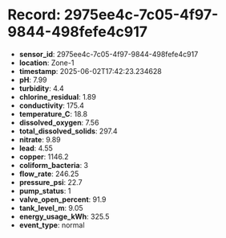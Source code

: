 # Record: 2975ee4c-7c05-4f97-9844-498fefe4c917

- **sensor_id**: 2975ee4c-7c05-4f97-9844-498fefe4c917
- **location**: Zone-1
- **timestamp**: 2025-06-02T17:42:23.234628
- **pH**: 7.99
- **turbidity**: 4.4
- **chlorine_residual**: 1.89
- **conductivity**: 175.4
- **temperature_C**: 18.8
- **dissolved_oxygen**: 7.56
- **total_dissolved_solids**: 297.4
- **nitrate**: 9.89
- **lead**: 4.55
- **copper**: 1146.2
- **coliform_bacteria**: 3
- **flow_rate**: 246.25
- **pressure_psi**: 22.7
- **pump_status**: 1
- **valve_open_percent**: 91.9
- **tank_level_m**: 9.05
- **energy_usage_kWh**: 325.5
- **event_type**: normal